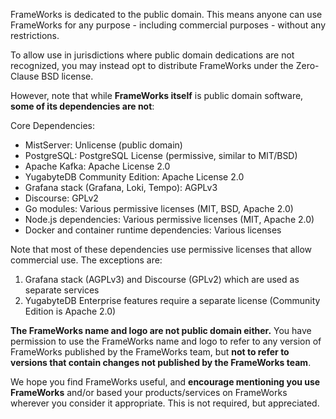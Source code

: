 FrameWorks is dedicated to the public domain.
This means anyone can use FrameWorks for any purpose - including commercial purposes - without any restrictions.

To allow use in jurisdictions where public domain dedications are not recognized, you may instead opt to distribute FrameWorks under the Zero-Clause BSD license.

However, note that while __FrameWorks itself__ is public domain software, __some of its dependencies are not__:

Core Dependencies:
- MistServer: Unlicense (public domain)
- PostgreSQL: PostgreSQL License (permissive, similar to MIT/BSD)
- Apache Kafka: Apache License 2.0
- YugabyteDB Community Edition: Apache License 2.0
- Grafana stack (Grafana, Loki, Tempo): AGPLv3
- Discourse: GPLv2
- Go modules: Various permissive licenses (MIT, BSD, Apache 2.0)
- Node.js dependencies: Various permissive licenses (MIT, Apache 2.0)
- Docker and container runtime dependencies: Various licenses

Note that most of these dependencies use permissive licenses that allow commercial use. The exceptions are:
1. Grafana stack (AGPLv3) and Discourse (GPLv2) which are used as separate services
2. YugabyteDB Enterprise features require a separate license (Community Edition is Apache 2.0)

__The FrameWorks name and logo are not public domain either.__ You have permission to use the FrameWorks name and logo to refer to any version of FrameWorks published by the FrameWorks team, but __not to refer to versions that contain changes not published by the FrameWorks team__.

We hope you find FrameWorks useful, and __encourage mentioning you use FrameWorks__ and/or based your products/services on FrameWorks wherever you consider it appropriate. This is not required, but appreciated.
